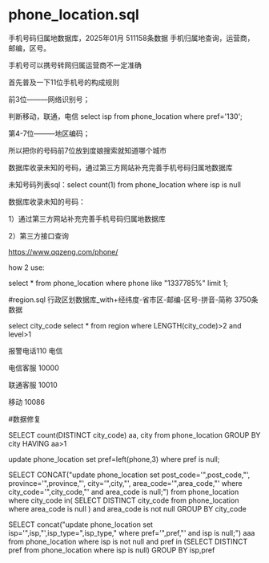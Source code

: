 # phone_location.sql
手机号码归属地数据库，2025年01月 511158条数据  手机归属地查询，运营商，邮编，区号。

手机号可以携号转网归属运营商不一定准确

首先普及一下11位手机号的构成规则

前3位———网络识别号；

判断移动，联通，电信  select isp from phone_location where pref='130';

第4-7位———地区编码；

所以把你的号码前7位放到度娘搜索就知道哪个城市

数据库收录未知的号码，通过第三方网站补充完善手机号码归属地数据库

未知号码列表sql：select count(1) from phone_location where isp is null

数据库收录未知的号码：

1）通过第三方网站补充完善手机号码归属地数据库

2）第三方接口查询

https://www.qqzeng.com/phone/

how 2 use:

select * from phone_location where phone like "1337785%" limit 1;

#region.sql
行政区划数据库_with+经纬度-省市区-邮编-区号-拼音-简称 3750条数据

select city_code select * from region where LENGTH(city_code)>2 and level>1

报警电话110 电信

电信客服 10000  

联通客服 10010

移动  10086

#数据修复

SELECT count(DISTINCT city_code) aa, city from phone_location GROUP BY city HAVING aa>1

update phone_location set pref=left(phone,3) where pref is null;

SELECT CONCAT("update phone_location set post_code='",post_code,"', province='",province,"', city='",city,"', area_code='",area_code,"' where city_code='",city_code,"' and area_code is null;") from phone_location where city_code in(
SELECT DISTINCT city_code from phone_location where area_code is null
) and area_code is not null GROUP BY city_code

SELECT concat("update phone_location set isp='",isp,"',isp_type=",isp_type," where pref='",pref,"' and isp is null;") aaa from phone_location where isp is not null and pref in (SELECT DISTINCT pref from phone_location where isp is null) GROUP BY isp,pref 
